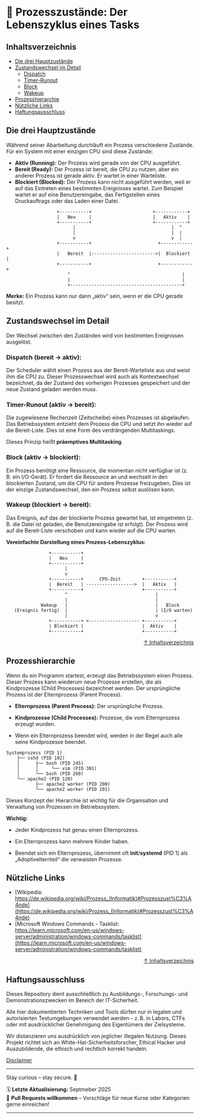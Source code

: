 # 🚦 Prozesszustände: Der Lebenszyklus eines Tasks

## Inhaltsverzeichnis
- [Die drei Hauptzustände](#die-drei-hauptzustände)
- [Zustandswechsel im Detail](#zustandswechsel-im-detail)
    - [Dispatch](#dispatch-bereit---aktiv)
    - [Timer-Runout](#timer-runout-aktiv---bereit)
    - [Block](#block-aktiv---blockiert)
    - [Wakeup](#wakeup-blockiert---bereit)
- [Prozesshierarchie](#prozesshierarchie)
- [Nützliche Links](#nützliche-links)
- [Haftungsausschluss](#haftungsausschluss)



## Die drei Hauptzustände
Während seiner Abarbeitung durchläuft ein Prozess verschiedene Zustände. Für ein System mit einer einzigen CPU sind diese Zustände:

* **Aktiv (Running):** Der Prozess wird gerade von der CPU ausgeführt.
* **Bereit (Ready):** Der Prozess ist bereit, die CPU zu nutzen, aber ein anderer Prozess ist gerade aktiv. Er wartet in einer Warteliste.
* **Blockiert (Blocked):** Der Prozess kann nicht ausgeführt werden, weil er auf das Eintreten eines bestimmten Ereignisses wartet. Zum Beispiel wartet er auf eine Benutzereingabe, das Fertigstellen eines Druckauftrags oder das Laden einer Datei.  

```text
                   +-----------+                       +------------+
                   |   Neu     |                       |   Aktiv    |
                   +-----------+                       +------------+
                         |                                    |  ^
                         |                                    |  |
                         v                                    v  |
                   +-----------+                         +------------+
                   |   Bereit  |------------------------>|  Blockiert |
                   +-----------+                         +------------+
                       ^                                          |
                       |                                          |
                       +------------------------------------------+
```

**Merke:** Ein Prozess kann nur dann „aktiv“ sein, wenn er die CPU gerade besitzt.

## Zustandswechsel im Detail
Der Wechsel zwischen den Zuständen wird von bestimmten Ereignissen ausgelöst.

### Dispatch (bereit -> aktiv):
Der Scheduler wählt einen Prozess aus der Bereit-Warteliste aus und weist ihm die CPU zu. Dieser Prozesswechsel wird auch als Kontextwechsel bezeichnet, da der Zustand des vorherigen Prozesses gespeichert und der neue Zustand geladen werden muss.

### Timer-Runout (aktiv -> bereit):
Die zugewiesene Rechenzeit (Zeitscheibe) eines Prozesses ist abgelaufen. Das Betriebssystem entzieht dem Prozess die CPU und setzt ihn wieder auf die Bereit-Liste. Dies ist eine Form des verdrängenden Multitaskings.

Dieses Prinzip heißt **präemptives Multitasking**.

### Block (aktiv -> blockiert):
Ein Prozess benötigt eine Ressource, die momentan nicht verfügbar ist (z. B. ein I/O-Gerät). Er fordert die Ressource an und wechselt in den blockierten Zustand, um die CPU für andere Prozesse freizugeben. Dies ist der einzige Zustandswechsel, den ein Prozess selbst auslösen kann.

### Wakeup (blockiert -> bereit):
Das Ereignis, auf das der blockierte Prozess gewartet hat, ist eingetreten (z. B. die Datei ist geladen, die Benutzereingabe ist erfolgt). Der Prozess wird auf die Bereit-Liste verschoben und kann wieder auf die CPU warten.

**Vereinfachte Darstellung eines Prozess-Lebenszyklus:**  
```text
                +-----------+
                |   Neu     |
                +-----------+
                      |
                      v
                +-----------+      CPU-Zeit        +-----------+
                |  Bereit   | ------------------>  |   Aktiv   |
                +-----------+                      +-----------+
                      ^                                 |
                      |                                 |
             Wakeup   |                                 |   Block
   (Ereignis fertig)  |                                 | (I/O warten)
                      |                                 v
                +-----------+ <------------------- +-----------+
                | Blockiert |                      |  Aktiv    |
                +-----------+                      +-----------+

```


<div align=right>

[↑ Inhaltsverzeichnis](#inhaltsverzeichnis)

</div>

## Prozesshierarchie
Wenn du ein Programm startest, erzeugt das Betriebssystem einen Prozess. Dieser Prozess kann wiederum neue Prozesse erstellen, die als Kindprozesse (Child Processes) bezeichnet werden. Der ursprüngliche Prozess ist der Elternprozess (Parent Process).

- **Elternprozess (Parent Process):** Der ursprüngliche Prozess.

- **Kindprozesse (Child Processes):** Prozesse, die vom Elternprozess erzeugt wurden.


- Wenn ein Elternprozess beendet wird, werden in der Regel auch alle seine Kindprozesse beendet.

```text
Systemprozess (PID 1)
    ├── sshd (PID 102)
    │      ├── bash (PID 245)
    │      │     └── vim (PID 301)
    │      └── bash (PID 260)
    └── apache2 (PID 120)
           ├── apache2 worker (PID 200)
           └── apache2 worker (PID 201)

```

Dieses Konzept der Hierarchie ist wichtig für die Organisation und Verwaltung von Prozessen im Betriebssystem.

**Wichtig:**

- Jeder Kindprozess hat genau einen Elternprozess.

- Ein Elternprozess kann mehrere Kinder haben.

- Beendet sich ein Elternprozess, übernimmt oft **init**/**systemd** (PID 1) als „Adoptivelternteil“ die verwaisten Prozesse.


## Nützliche Links
- [Wikipedia: https://de.wikipedia.org/wiki/Prozess_(Informatik)#Prozesszust%C3%A4nde](https://de.wikipedia.org/wiki/Prozess_(Informatik)#Prozesszust%C3%A4nde)
- [Microsoft Windows Commands - Tasklist: https://learn.microsoft.com/en-us/windows-server/administration/windows-commands/tasklist](https://learn.microsoft.com/en-us/windows-server/administration/windows-commands/tasklist)

<div align=right>

[↑ Inhaltsverzeichnis](#inhaltsverzeichnis)

</div>


## Haftungsausschluss

Dieses Repository dient ausschließlich zu Ausbildungs-, Forschungs- und Demonstrationszwecken im Bereich der IT-Sicherheit.

Alle hier dokumentierten Techniken und Tools dürfen nur in legalen und autorisierten Testumgebungen verwendet werden – z. B. in Labors, CTFs oder mit ausdrücklicher Genehmigung des Eigentümers der Zielsysteme.

Wir distanzieren uns ausdrücklich von jeglicher illegalen Nutzung.
Dieses Projekt richtet sich an White-Hat-Sicherheitsforscher, Ethical Hacker und Auszubildende, die ethisch und rechtlich korrekt handeln.

[Disclaimer](/00-disclaimer/disclaimer.md)

--- 

Stay curious – stay secure. 🔐

🗓️ **Letzte Aktualisierung:** Septmeber 2025  
🤝 **Pull Requests willkommen** – Vorschläge für neue Kurse oder Kategorien gerne einreichen!

---